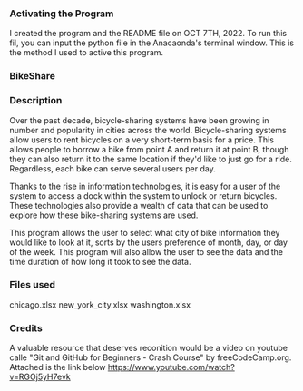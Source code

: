 
### Activating the Program
I created the program and the README file on OCT 7TH, 2022. To run this fil, you can input the python file in the Anacaonda's terminal window. This is the method I used to active this program. 

### BikeShare

### Description
Over the past decade, bicycle-sharing systems have been growing in number and popularity in cities across the world. Bicycle-sharing systems allow users to rent bicycles on a very short-term basis for a price. This allows people to borrow a bike from point A and return it at point B, though they can also return it to the same location if they'd like to just go for a ride. Regardless, each bike can serve several users per day.

Thanks to the rise in information technologies, it is easy for a user of the system to access a dock within the system to unlock or return bicycles. These technologies also provide a wealth of data that can be used to explore how these bike-sharing systems are used.

This program allows the user to select what city of bike information they would like to look at it, sorts by the users preference of month, day, or day of the week. This program will also allow the user to see the data and the time duration of how long it took to see the data.

### Files used
chicago.xlsx
new_york_city.xlsx
washington.xlsx

### Credits
A valuable resource that deserves reconition would be a video on youtube calle "Git and GitHub for Beginners - Crash Course" by freeCodeCamp.org. Attached is the link below
https://www.youtube.com/watch?v=RGOj5yH7evk 
